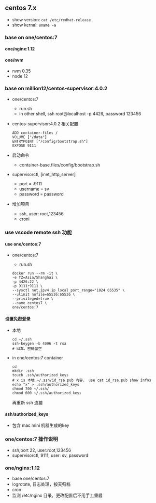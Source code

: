 centos 7.x
---

- show version: `cat /etc/redhat-release`
- show kernal: `uname -a`

### base on one/centos:7

#### one/nginx:1.12

#### one/nvm

- nvm 0.35
- node 12

### base on million12/centos-supervisor:4.0.2

- one/centos:7
  - run.sh
  - in other shell, ssh root@localhost -p 4426, password 123456
- centos-supervisor:4.0.2 相关配置

  ```
  ADD container-files /
  VOLUME ["/data"]
  ENTRYPOINT ["/config/bootstrap.sh"]
  EXPOSE 9111
  ```

- 启动命令
  - container-base.files/config/bootstrap.sh
- supervisorctl, [inet_http_server]
  - port = :9111
  - username = sv
  - password = password
- 增加项目
  - ssh, user: root,123456
  - croni

### use vscode remote ssh 功能

#### use one/centos:7

- one/centos:7
  - run.sh

  ```
  docker run --rm -it \
  -e TZ=Asia/Shanghai \
  -p 4426:22 \
  -p 9111:9111 \
  --sysctl net.ipv4.ip_local_port_range="1024 65535" \
  --ulimit nofile=65536:65536 \
  --privileged=true \
  --name centos7 \
  one/centos:7
  ```

#### 设置免密登录

- 本地

  ```
  cd ~/.ssh
  ssh-keygen -b 4096 -t rsa
  # 回车、密码留空
  ```

- in one/centos:7 container

  ```
  cd
  mkdir .ssh
  touch .ssh/authorized_keys
  # x is 本地 ~/.ssh/id_rsa.pub 内容， use cat id_rsa.pub show infos
  echo "x" > .ssh/authorized_keys
  chmod 700 ~/.ssh/
  chmod 600 ~/.ssh/authorized_keys
  ```

  再重新 ssh 连接

#### ssh/authorized_keys

- 包含 mac mini 机器生成的key

### one/centos:7 操作说明

- ssh,port 22, user:root,123456
- supervisorctl, 9111, user: sv, password

### one/nginx:1.12

- base one/centos:7
- logrotate, 日志处理，按天归档
- cron
- 监测 /etc/nginx 目录，更改配置后不用手工重启
